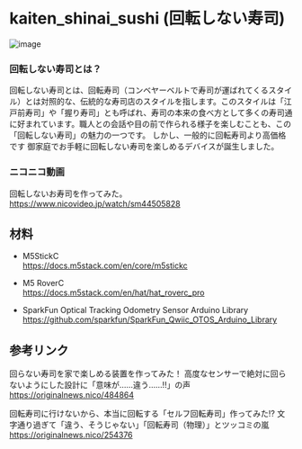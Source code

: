 # kaiten_shinai_sushi (回転しない寿司)


![image](https://github.com/user-attachments/assets/6561e063-98bd-4ab6-8e5e-1828afd5e532)<br>

### 回転しない寿司とは？
回転しない寿司とは、回転寿司（コンベヤーベルトで寿司が運ばれてくるスタイル）とは対照的な、伝統的な寿司店のスタイルを指します。このスタイルは「江戸前寿司」や「握り寿司」とも呼ばれ、寿司の本来の食べ方として多くの寿司通に好まれています。職人との会話や目の前で作られる様子を楽しむことも、この「回転しない寿司」の魅力の一つです。
しかし、一般的に回転寿司より高価格です
御家庭でお手軽に回転しない寿司を楽しめるデバイスが誕生しました。

### ニコニコ動画
回転しないお寿司を作ってみた。<br>
https://www.nicovideo.jp/watch/sm44505828<br>


## 材料

- M5StickC<br>
  https://docs.m5stack.com/en/core/m5stickc<br>
  
- M5 RoverC<br>
  https://docs.m5stack.com/en/hat/hat_roverc_pro<br>

- SparkFun Optical Tracking Odometry Sensor Arduino Library<br>
 https://github.com/sparkfun/SparkFun_Qwiic_OTOS_Arduino_Library<br>

## 参考リンク
回らない寿司を家で楽しめる装置を作ってみた！ 高度なセンサーで絶対に回らないようにした設計に「意味が……違う……!!」の声<br>
https://originalnews.nico/484864<br>

回転寿司に行けないから、本当に回転する「セルフ回転寿司」作ってみた⁉ 文字通り過ぎて「違う、そうじゃない」「回転寿司（物理）」とツッコミの嵐<br>
https://originalnews.nico/254376<br>

